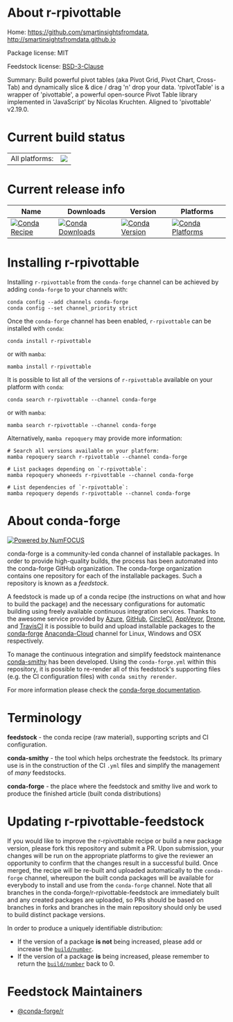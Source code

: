 About r-rpivottable
===================

Home: https://github.com/smartinsightsfromdata, http://smartinsightsfromdata.github.io

Package license: MIT

Feedstock license: [BSD-3-Clause](https://github.com/conda-forge/r-rpivottable-feedstock/blob/main/LICENSE.txt)

Summary: Build powerful pivot tables (aka Pivot Grid, Pivot Chart, Cross-Tab) and dynamically slice & dice / drag 'n' drop your data. 'rpivotTable' is a wrapper of 'pivottable', a powerful open-source Pivot Table library implemented in 'JavaScript' by Nicolas Kruchten. Aligned to 'pivottable' v2.19.0.

Current build status
====================


<table><tr><td>All platforms:</td>
    <td>
      <a href="https://dev.azure.com/conda-forge/feedstock-builds/_build/latest?definitionId=6506&branchName=main">
        <img src="https://dev.azure.com/conda-forge/feedstock-builds/_apis/build/status/r-rpivottable-feedstock?branchName=main">
      </a>
    </td>
  </tr>
</table>

Current release info
====================

| Name | Downloads | Version | Platforms |
| --- | --- | --- | --- |
| [![Conda Recipe](https://img.shields.io/badge/recipe-r--rpivottable-green.svg)](https://anaconda.org/conda-forge/r-rpivottable) | [![Conda Downloads](https://img.shields.io/conda/dn/conda-forge/r-rpivottable.svg)](https://anaconda.org/conda-forge/r-rpivottable) | [![Conda Version](https://img.shields.io/conda/vn/conda-forge/r-rpivottable.svg)](https://anaconda.org/conda-forge/r-rpivottable) | [![Conda Platforms](https://img.shields.io/conda/pn/conda-forge/r-rpivottable.svg)](https://anaconda.org/conda-forge/r-rpivottable) |

Installing r-rpivottable
========================

Installing `r-rpivottable` from the `conda-forge` channel can be achieved by adding `conda-forge` to your channels with:

```
conda config --add channels conda-forge
conda config --set channel_priority strict
```

Once the `conda-forge` channel has been enabled, `r-rpivottable` can be installed with `conda`:

```
conda install r-rpivottable
```

or with `mamba`:

```
mamba install r-rpivottable
```

It is possible to list all of the versions of `r-rpivottable` available on your platform with `conda`:

```
conda search r-rpivottable --channel conda-forge
```

or with `mamba`:

```
mamba search r-rpivottable --channel conda-forge
```

Alternatively, `mamba repoquery` may provide more information:

```
# Search all versions available on your platform:
mamba repoquery search r-rpivottable --channel conda-forge

# List packages depending on `r-rpivottable`:
mamba repoquery whoneeds r-rpivottable --channel conda-forge

# List dependencies of `r-rpivottable`:
mamba repoquery depends r-rpivottable --channel conda-forge
```


About conda-forge
=================

[![Powered by
NumFOCUS](https://img.shields.io/badge/powered%20by-NumFOCUS-orange.svg?style=flat&colorA=E1523D&colorB=007D8A)](https://numfocus.org)

conda-forge is a community-led conda channel of installable packages.
In order to provide high-quality builds, the process has been automated into the
conda-forge GitHub organization. The conda-forge organization contains one repository
for each of the installable packages. Such a repository is known as a *feedstock*.

A feedstock is made up of a conda recipe (the instructions on what and how to build
the package) and the necessary configurations for automatic building using freely
available continuous integration services. Thanks to the awesome service provided by
[Azure](https://azure.microsoft.com/en-us/services/devops/), [GitHub](https://github.com/),
[CircleCI](https://circleci.com/), [AppVeyor](https://www.appveyor.com/),
[Drone](https://cloud.drone.io/welcome), and [TravisCI](https://travis-ci.com/)
it is possible to build and upload installable packages to the
[conda-forge](https://anaconda.org/conda-forge) [Anaconda-Cloud](https://anaconda.org/)
channel for Linux, Windows and OSX respectively.

To manage the continuous integration and simplify feedstock maintenance
[conda-smithy](https://github.com/conda-forge/conda-smithy) has been developed.
Using the ``conda-forge.yml`` within this repository, it is possible to re-render all of
this feedstock's supporting files (e.g. the CI configuration files) with ``conda smithy rerender``.

For more information please check the [conda-forge documentation](https://conda-forge.org/docs/).

Terminology
===========

**feedstock** - the conda recipe (raw material), supporting scripts and CI configuration.

**conda-smithy** - the tool which helps orchestrate the feedstock.
                   Its primary use is in the construction of the CI ``.yml`` files
                   and simplify the management of *many* feedstocks.

**conda-forge** - the place where the feedstock and smithy live and work to
                  produce the finished article (built conda distributions)


Updating r-rpivottable-feedstock
================================

If you would like to improve the r-rpivottable recipe or build a new
package version, please fork this repository and submit a PR. Upon submission,
your changes will be run on the appropriate platforms to give the reviewer an
opportunity to confirm that the changes result in a successful build. Once
merged, the recipe will be re-built and uploaded automatically to the
`conda-forge` channel, whereupon the built conda packages will be available for
everybody to install and use from the `conda-forge` channel.
Note that all branches in the conda-forge/r-rpivottable-feedstock are
immediately built and any created packages are uploaded, so PRs should be based
on branches in forks and branches in the main repository should only be used to
build distinct package versions.

In order to produce a uniquely identifiable distribution:
 * If the version of a package **is not** being increased, please add or increase
   the [``build/number``](https://docs.conda.io/projects/conda-build/en/latest/resources/define-metadata.html#build-number-and-string).
 * If the version of a package **is** being increased, please remember to return
   the [``build/number``](https://docs.conda.io/projects/conda-build/en/latest/resources/define-metadata.html#build-number-and-string)
   back to 0.

Feedstock Maintainers
=====================

* [@conda-forge/r](https://github.com/conda-forge/r/)

